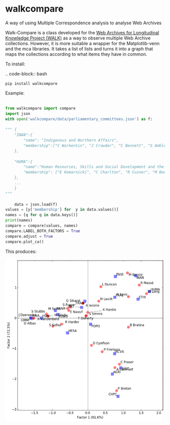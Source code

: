# walkcompare

A way of using Multiple Correspondence analysis to analyse Web Archives

Walk-Compare is a class developed for the [Web Archives for Longitudinal Knowledge Project (WALK)](https://github.com/web-archive-group/WALK) as a way to observe multiple Web Archive collections. However, it is more suitable a wrapper for the Matplotlib-venn and the mca libraries. It takes a list of lists and turns it into a graph that maps the collections according to what items they have in common.

To install:

.. code-block:: bash

    pip install walkcompare


Example:

```python

from walkcompare import compare
import json
with open('walkcompare/data/parliamentary_committees.json') as f:

""" {
    "INAN":{
        "name": "Indigenous and Northern Affairs",
        "membership":["C Warkentin", "J Crowder", "C Bennett", "S Ambler", "D Bevington", "R Boughen", "R Clarke", "J Genest-Jourdain", "J Hillyer", "C Hughes", "G Rickford", "K Seeback"]
    },

    "HUMA":{
        "name":"Human Resources, Skills and Social Development and the Status of Persons with Disabilities",
        "membership": ["E Komarnicki", "C Charlton", "R Cuzner", "M Boutin-Sweet", "B Butt", "R Cleary", "J Daniel", "F Lapointe", "K Leitch", "C Mayes", "P McColeman", "D Shory"]
    },
    ...
    }
"""

    data = json.load(f)
values = [y['membership'] for  y in data.values()]
names = [q for q in data.keys()]
print(names)
compare = compare(values, names)
compare.LABEL_BOTH_FACTORS = True
compare.adjust = True
compare.plot_ca()
```

This produces:

![Parliamentary](/walkcompare/examples/parl_comm.png)
